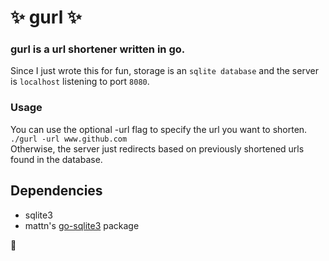 # :sparkles: gurl :sparkles:
### gurl is a url shortener written in go.

Since I just wrote this for fun, storage is an `sqlite
database` and the server is `localhost` listening to port `8080`.

### Usage
You can use the optional -url flag to specify the url you want to shorten.   
`./gurl -url www.github.com`   
Otherwise, the server just redirects based on previously shortened urls
found in the database.

## Dependencies
* sqlite3
* mattn's [go-sqlite3](https://github.com/mattn/go-sqlite3) package
   
   
   
   
   
:raising_hand:
